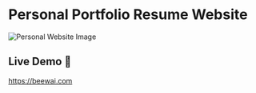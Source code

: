 # Personal Portfolio Resume Website

![Personal Website Image](https://photos.app.goo.gl/VnsK7Sexof82SC4s6)

## Live Demo 🚀

https://beewai.com
